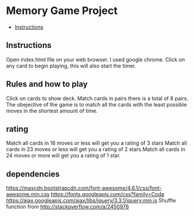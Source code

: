 # Memory Game Project


* [Instructions](#instructions)

## Instructions

Open index.html file on your web browser. I used google chrome.
Click on any card to begin playing, this will also start the timer.

## Rules and how to play
Click on cards to show deck.
Match cards in pairs there is a total of 8 pairs.
The obejective of the game is to match all the cards with the least possible moves in the shortest amount of time.

## rating
Match all cards in 16 moves or less will get you a rating of 3 stars
Match all cards in 23 moves or less will get you a rating of 2 stars
Match all cards in 24 moves or more will get you a rating of 1 star.

## dependencies
https://maxcdn.bootstrapcdn.com/font-awesome/4.6.1/css/font-awesome.min.css
https://fonts.googleapis.com/css?family=Coda
https://ajax.googleapis.com/ajax/libs/jquery/3.3.1/jquery.min.js
Shuffle function from http://stackoverflow.com/a/2450976
